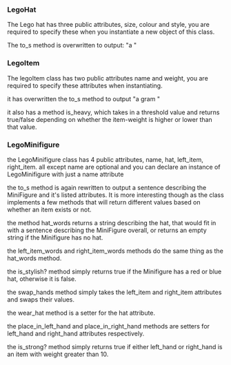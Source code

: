 ### LegoHat

The Lego hat has three public attributes, size, colour and style, you are required
to specify these when you instantiate a new object of this class.

The to_s method is overwritten to output: "a <hat-size> <hat-colour> <hat-style>"

### LegoItem

The legoItem class has two public attributes name and weight, you are required to
specify these attributes when instantiating.

it has overwritten the to_s method to output "a <item-weight> gram <item-name>"

it also has a method is_heavy, which takes in a threshold value and returns true/false
depending on whether the item-weight is higher or lower than that value.

### LegoMinifigure

the LegoMinifigure class has 4 public attributes, name, hat, left_item, right_item.
all except name are optional and you can declare an instance of LegoMinifigure with just a
name attribute

the to_s method is again rewritten to output a sentence describing the MiniFigure and
it's listed attributes. It is more interesting though as the class implements a few methods
that will return different values based on whether an item exists or not.

the method hat_words returns a string describing the hat, that would fit in with a sentence
describing the MiniFigure overall, or returns an empty string if the Minifigure has no hat.

the left_item_words and right_item_words methods do the same thing as the hat_words method.

the is_stylish? method simply returns true if the Minifigure has a red or blue hat, otherwise it
is false.

the swap_hands method simply takes the left_item and right_item attributes and swaps their values.

the wear_hat method is a setter for the hat attribute.

the place_in_left_hand and place_in_right_hand methods are setters for left_hand and right_hand attributes
respectively.

the is_strong? method simply returns true if either left_hand or right_hand is an item with weight greater
than 10.
